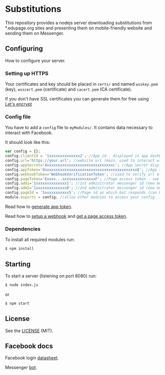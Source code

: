 # Substitutions

This repository provides a nodejs server downloading substitutions from *.edupage.org sites and presenting them on mobile-friendly website and sending them on Messenger.

## Configuring

How to configure your server.

### Setting up HTTPS

Your certificates and key should be placed in `certs/` and named `wsskey.pem` (key), `wsscert.pem` (certificate) and `cacert.pem` (CA certificate).

If you don't have SSL certificates you can generate them for free using [Let's encrypt](https://letsencrypt.org/)

### Config file

You have to add a `config` file to `myModules/`. It contains data necessary to interact with Facebook.

It should look like this:

```javascript
var config = {};
config.clientId = '1xxxxxxxxxxxxxx2'; //App id - displayed in app dashboard on developers.facebook.com
config.url='https://your.url'; //website url (main, used to interact with Facebook)
config.appSecret='4xxxxxxxxxxxxxxxxxxxxxxxxxxxxxxc'; //App secret displayed in app dashboard
config.appToken='0xxxxxxxxxxxxxxxxxxxxxxxxxxxxxxxxxxxxxxxxxxQ'; //App token - see below
config.webhookToken='WebhookVerificationToken'; //used to verify url of your webhook - more below
config.pageToken='Exxxx...xxxxxxxxxxxxxxxF'; //Page access token - see below
config.adm1='1xxxxxxxxxxxxxx1'; //1st adminitrator messenger id (new message and new user notifications)
config.adm2='1xxxxxxxxxxxxxx8'; //2nd adminitrator messenger id (new message notifications)
config.pageId = '5xxxxxxxxxxx5'; //Page id as which bot responds (can be found on https://findmyfbid.com/)
module.exports = config; //allow other modules to access your config
```

Read how to [generate app token](https://developers.facebook.com/docs/facebook-login/access-tokens#apptokens).

Read how to [setup a webhook](https://developers.facebook.com/docs/messenger-platform/guides/setup#webhook_setup) and [get a page access token](https://developers.facebook.com/docs/messenger-platform/guides/setup#page_access_token).

### Dependencies

To install all required modules run:
```bash
$ npm install
```

## Starting

To start a server (listening on port 8080) run:
```bash
$ node index.js
```
or 
```bash
$ npm start
```

## License

See the [LICENSE](LICENSE.md) (MIT).

## Facebook docs

Facebook login [datasheet](https://developers.facebook.com/docs/facebook-login/web).

Messenger [bot](https://developers.facebook.com/docs/messenger-platform).
